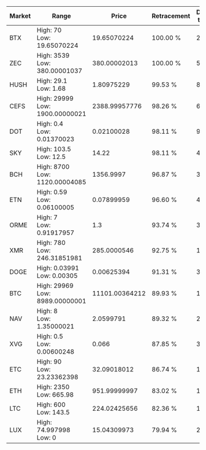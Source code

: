 | Market | Range | Price| Retracement | Doubles to 50% |
| --- | --- | --- | --- | --- |
| BTX | High: 70<br />Low: 19.65070224 | 19.65070224 | 100.00 % | 2.28 |
| ZEC | High: 3539<br />Low: 380.00001037 | 380.00002013 | 100.00 % | 5.16 |
| HUSH | High: 29.1<br />Low: 1.68 | 1.80975229 | 99.53 % | 8.50 |
| CEFS | High: 29999<br />Low: 1900.00000021 | 2388.99957776 | 98.26 % | 6.68 |
| DOT | High: 0.4<br />Low: 0.01370023 | 0.02100028 | 98.11 % | 9.85 |
| SKY | High: 103.5<br />Low: 12.5 | 14.22 | 98.11 % | 4.08 |
| BCH | High: 8700<br />Low: 1120.00004085 | 1356.9997 | 96.87 % | 3.62 |
| ETN | High: 0.59<br />Low: 0.06100005 | 0.07899959 | 96.60 % | 4.12 |
| ORME | High: 7<br />Low: 0.91917957 | 1.3 | 93.74 % | 3.05 |
| XMR | High: 780<br />Low: 246.31851981 | 285.0000546 | 92.75 % | 1.80 |
| DOGE | High: 0.03991<br />Low: 0.00305 | 0.00625394 | 91.31 % | 3.43 |
| BTC | High: 29969<br />Low: 8989.00000001 | 11101.00364212 | 89.93 % | 1.75 |
| NAV | High: 8<br />Low: 1.35000021 | 2.0599791 | 89.32 % | 2.27 |
| XVG | High: 0.5<br />Low: 0.00600248 | 0.066 | 87.85 % | 3.83 |
| ETC | High: 90<br />Low: 23.23362398 | 32.09018012 | 86.74 % | 1.76 |
| ETH | High: 2350<br />Low: 665.98 | 951.99999997 | 83.02 % | 1.58 |
| LTC | High: 600<br />Low: 143.5 | 224.02425656 | 82.36 % | 1.66 |
| LUX | High: 74.997998<br />Low: 0 | 15.04309973 | 79.94 % | 2.49 |
